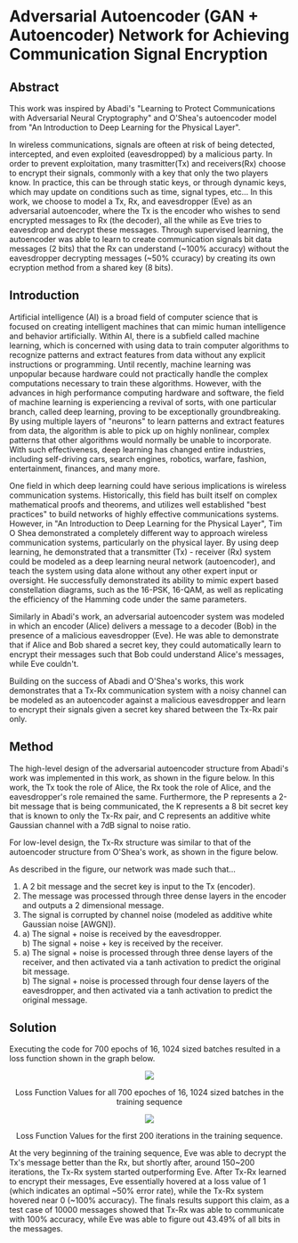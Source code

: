 # Adversarial Autoencoder (GAN + Autoencoder) Network for Achieving Communication Signal Encryption

## Abstract
This work was inspired by Abadi's "Learning to Protect Communications with Adversarial Neural Cryptography" and O'Shea's autoencoder model from "An Introduction to Deep Learning for the Physical Layer".  

In wireless communications, signals are ofteen at risk of being detected, intercepted, and even exploited (eavesdropped) by a malicious party. In order to prevent exploitation, many trasmitter(Tx) and receivers(Rx) choose to encrypt their signals, commonly with a key that only the two players know. In practice, this can be through static keys, or through dynamic keys, which may update on conditions such as time, signal types, etc... In this work, we choose to model a Tx, Rx, and eavesdropper (Eve) as an adversarial autoencoder, where the Tx is the encoder who wishes to send encrypted messages to Rx (the decoder), all the while as Eve tries to eavesdrop and decrypt these messages. Through supervised learning, the autoencoder was able to learn to create communication signals bit data messages (2 bits) that the Rx can understand (~100% accuracy) without the eavesdropper decrypting messages (~50% ccuracy) by creating its own ecryption method from a shared key (8 bits).  

## Introduction
Artificial intelligence (AI) is a broad field of computer science that is focused on creating intelligent machines that can mimic human intelligence and behavior artificially. Within AI, there is a subfield called machine learning, which is concerned with using data to train computer algorithms to recognize patterns and extract features from data without any explicit instructions or programming. Until recently, machine learning was unpopular because hardware could not practically handle the complex computations necessary to train these algorithms. However, with the advances in high performance computing hardware and software, the field of machine learning is experiencing a revival of sorts, with one particular branch, called deep learning, proving to be exceptionally groundbreaking. By using multiple layers of "neurons" to learn patterns and extract features from data, the algorithm is able to pick up on highly nonlinear, complex patterns that other algorithms would normally be unable to incorporate. With such effectiveness, deep learning has changed entire industries, including self-driving cars, search engines, robotics, warfare, fashion, entertainment, finances, and many more.  

One field in which deep learning could have serious implications is wireless communication systems. Historically, this field has built itself on complex mathematical proofs and theorems, and utilizes well established "best practices" to build networks of highly effective communications systems. However, in "An Introduction to Deep Learning for the Physical Layer", Tim O Shea demonstrated a completely different way to approach wireless communication systems, particularly on the physical layer. By using deep learning, he demonstrated that a transmitter (Tx) - receiver (Rx) system could be modeled as a deep learning neural network (autoencoder), and teach the system using data alone without any other expert input or oversight. He successfully demonstrated its ability to mimic expert based constellation diagrams, such as the 16-PSK, 16-QAM, as well as replicating the efficiency of the Hamming code under the same parameters.  

Similarly in Abadi's work, an adversarial autoencoder system was modeled in which an encoder (Alice) delivers a message to a decoder (Bob) in the presence of a malicious eavesdropper (Eve). He was able to demonstrate that if Alice and Bob shared a secret key, they could automatically learn to encrypt their messages such that Bob could understand Alice's messages, while Eve couldn't. 

Building on the success of Abadi and O'Shea's works, this work demonstrates that a Tx-Rx communication system with a noisy channel can be modeled as an autoencoder against a malicious eavesdropper and learn to encrypt their signals given a secret key shared between the Tx-Rx pair only. 

## Method
The high-level design of the adversarial autoencoder structure from Abadi's work was implemented in this work, as shown in the figure below. In this work, the Tx took the role of Alice, the Rx took the role of Alice, and the eavesdropper's role remained the same. Furthermore, the P represents a 2-bit message that is being communicated, the K represents a 8 bit secret key that is known to only the Tx-Rx pair, and C represents an additive white Gaussian channel with a 7dB signal to noise ratio. 

For low-level design, the Tx-Rx structure was similar to that of the autoencoder structure from O'Shea's work, as shown in the figure below.  


As described in the figure, our network was made such that...

1. A 2 bit message and the secret key is input to the Tx (encoder).
2. The message was processed through three dense layers in the encoder and outputs a 2 dimensional message.
3. The signal is corrupted by channel noise (modeled as additive white Gaussian noise [AWGN]).
4. a) The signal + noise is received by the eavesdropper.  
   b) The signal + noise + key is received by the receiver.
5. a) The signal + noise is processed through three dense layers of the receiver, and then activated via a tanh activation to predict the original bit message.  
   b) The signal + noise is processed through four dense layers of the eavesdropper, and then activated via a tanh activation to predict the original message.  

## Solution
Executing the code for 700 epochs of 16, 1024 sized batches resulted in a loss function shown in the graph below.
<p align="center">
  <img src="https://user-images.githubusercontent.com/89391443/154606632-20b83801-54df-45fe-8e6e-61ee37738cd7.png"/>
</p>  
<p align="center"> 
  Loss Function Values for all 700 epoches of 16, 1024 sized batches in the training sequence</p>  
  
<p align="center">
  <img src="https://user-images.githubusercontent.com/89391443/154606990-644fc5bb-c3e3-4419-b39c-c17e7500d564.png"/>
</p>  
<p align="center"> 
  Loss Function Values for the first 200 iterations in the training sequence.</p>  
  
At the very beginning of the training sequence, Eve was able to decrypt the Tx's message better than the Rx, but shortly after, around 150~200 iterations, the Tx-Rx system started outperforming Eve. After Tx-Rx learned to encrypt their messages, Eve essentially hovered at a loss value of 1 (which indicates an optimal ~50% error rate), while the Tx-Rx system hovered near 0 (~100% accuracy). The finals results support this claim, as a test case of 10000 messages showed that Tx-Rx was able to communicate with 100% accuracy, while Eve was able to figure out 43.49% of all bits in the messages.
